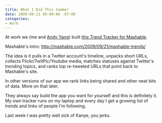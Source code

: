 ```yaml
---
title: What I Did This Summer
date: 2009-09-21 00:00:00 -07:00
categories:
- Work
---
```


<p>At work we (me and <a href="http://yizzle.com/">Andy Yang</a>) built <a href="http://mashable.com/trends/">this Trend Tracker for Mashable</a>. </p>

<p>Mashable's intro: <a href="http://mashable.com/2009/09/21/mashable-trends/">http://mashable.com/2009/09/21/mashable-trends/</a></p>

<p>The idea is it pulls in a Twitter account's timeline, unpacks short URLs, collects Flickr/TwitPic/Youtube media, matches statuses against Twitter's trending topics, and ranks top re-tweeted URLs that point back to Mashable's site. </p>

<p>In other versions of our app we rank links being shared and other neat bits of data. More on that later. </p>

<p>They always say build the app you want for yourself and this is definitely it. My own tracker runs on my laptop and every day I get a growing list of trends and links of people I'm following.</p>

<p>Last week I was pretty well sick of Kanye, you jerks.</p>
